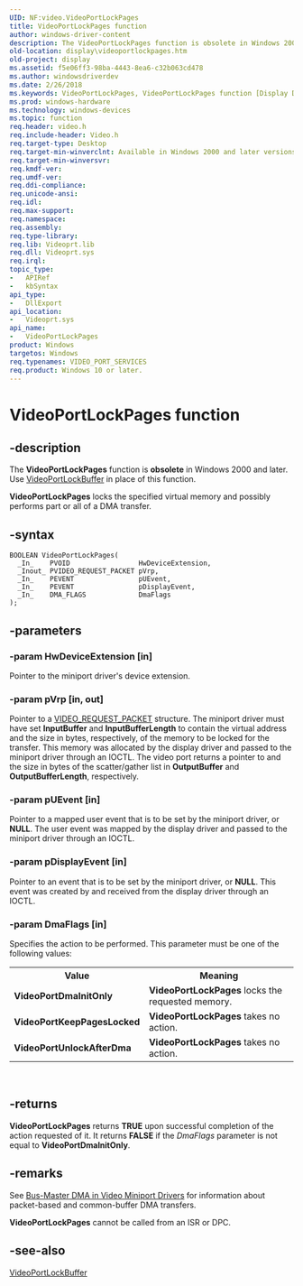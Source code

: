 ```yaml
---
UID: NF:video.VideoPortLockPages
title: VideoPortLockPages function
author: windows-driver-content
description: The VideoPortLockPages function is obsolete in Windows 2000 and later. Use VideoPortLockBuffer in place of this function.VideoPortLockPages locks the specified virtual memory and possibly performs part or all of a DMA transfer.
old-location: display\videoportlockpages.htm
old-project: display
ms.assetid: f5e06ff3-98ba-4443-8ea6-c32b063cd478
ms.author: windowsdriverdev
ms.date: 2/26/2018
ms.keywords: VideoPortLockPages, VideoPortLockPages function [Display Devices], VideoPort_Functions_47b202e0-2a8b-4fb0-9cf2-b4ef3ddb9ff4.xml, display.videoportlockpages, video/VideoPortLockPages
ms.prod: windows-hardware
ms.technology: windows-devices
ms.topic: function
req.header: video.h
req.include-header: Video.h
req.target-type: Desktop
req.target-min-winverclnt: Available in Windows 2000 and later versions of the Windows operating systems.
req.target-min-winversvr: 
req.kmdf-ver: 
req.umdf-ver: 
req.ddi-compliance: 
req.unicode-ansi: 
req.idl: 
req.max-support: 
req.namespace: 
req.assembly: 
req.type-library: 
req.lib: Videoprt.lib
req.dll: Videoprt.sys
req.irql: 
topic_type:
-	APIRef
-	kbSyntax
api_type:
-	DllExport
api_location:
-	Videoprt.sys
api_name:
-	VideoPortLockPages
product: Windows
targetos: Windows
req.typenames: VIDEO_PORT_SERVICES
req.product: Windows 10 or later.
---
```


# VideoPortLockPages function


## -description


The <b>VideoPortLockPages</b> function is <b>obsolete</b> in Windows 2000 and later. Use <a href="..\video\nf-video-videoportlockbuffer.md">VideoPortLockBuffer</a> in place of this function.

<b>VideoPortLockPages</b> locks the specified virtual memory and possibly performs part or all of a DMA transfer.


## -syntax


````
BOOLEAN VideoPortLockPages(
  _In_    PVOID                 HwDeviceExtension,
  _Inout_ PVIDEO_REQUEST_PACKET pVrp,
  _In_    PEVENT                pUEvent,
  _In_    PEVENT                pDisplayEvent,
  _In_    DMA_FLAGS             DmaFlags
);
````


## -parameters




### -param HwDeviceExtension [in]

Pointer to the miniport driver's device extension.


### -param pVrp [in, out]

Pointer to a <a href="..\video\ns-video-_video_request_packet.md">VIDEO_REQUEST_PACKET</a> structure. The miniport driver must have set <b>InputBuffer</b> and <b>InputBufferLength</b> to contain the virtual address and the size in bytes, respectively, of the memory to be locked for the transfer. This memory was allocated by the display driver and passed to the miniport driver through an IOCTL. The video port returns a pointer to and the size in bytes of the scatter/gather list in <b>OutputBuffer</b> and <b>OutputBufferLength</b>, respectively.


### -param pUEvent [in]

Pointer to a mapped user event that is to be set by the miniport driver, or <b>NULL</b>. The user event was mapped by the display driver and passed to the miniport driver through an IOCTL.


### -param pDisplayEvent [in]

Pointer to an event that is to be set by the miniport driver, or <b>NULL</b>. This event was created by and received from the display driver through an IOCTL.


### -param DmaFlags [in]

Specifies the action to be performed. This parameter must be one of the following values:

<table>
<tr>
<th>Value</th>
<th>Meaning</th>
</tr>
<tr>
<td>
<b>VideoPortDmaInitOnly</b>

</td>
<td>
<b>VideoPortLockPages</b> locks the requested memory.

</td>
</tr>
<tr>
<td>
<b>VideoPortKeepPagesLocked</b>

</td>
<td>
<b>VideoPortLockPages</b> takes no action.

</td>
</tr>
<tr>
<td>
<b>VideoPortUnlockAfterDma</b>

</td>
<td>
<b>VideoPortLockPages</b> takes no action.

</td>
</tr>
</table>
 


## -returns



<b>VideoPortLockPages</b> returns <b>TRUE</b> upon successful completion of the action requested of it. It returns <b>FALSE</b> if the <i>DmaFlags</i> parameter is not equal to <b>VideoPortDmaInitOnly</b>.




## -remarks



See <a href="https://msdn.microsoft.com/fe6c2e16-d222-4948-b1df-34ed8d57d9d8">Bus-Master DMA in Video Miniport Drivers</a> for information about packet-based and common-buffer DMA transfers.

<b>VideoPortLockPages</b> cannot be called from an ISR or DPC.




## -see-also

<a href="..\video\nf-video-videoportlockbuffer.md">VideoPortLockBuffer</a>



 

 



